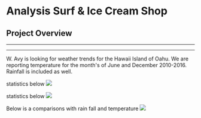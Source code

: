# Analysis Surf & Ice Cream Shop

## Project Overview

---
---

 W. Avy is looking for weather trends for the Hawaii Island of Oahu. We are reporting temperature for the month's of June and December 2010-2016.  Rainfall is included as well.

 
 statistics below
 ![](/resource/june_temp.png)
 
 
 statistics below
 ![](/resource/dec_temp.png)
 
 Below is a comparisons  with rain fall and temperature
 ![](/resource/rain_temp.png)
